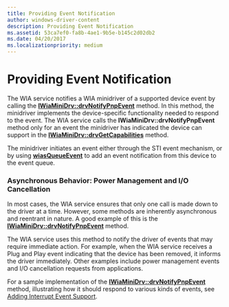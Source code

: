 ```yaml
---
title: Providing Event Notification
author: windows-driver-content
description: Providing Event Notification
ms.assetid: 53ca7ef0-fa8b-4ae1-9b5e-b145c2d02db2
ms.date: 04/20/2017
ms.localizationpriority: medium
---
```


# Providing Event Notification





The WIA service notifies a WIA minidriver of a supported device event by calling the [**IWiaMiniDrv::drvNotifyPnpEvent**](https://msdn.microsoft.com/library/windows/hardware/ff544998) method. In this method, the minidriver implements the device-specific functionality needed to respond to the event. The WIA service calls the **IWiaMiniDrv::drvNotifyPnpEvent** method only for an event the minidriver has indicated the device can support in the [**IWiaMiniDrv::drvGetCapabilities**](https://msdn.microsoft.com/library/windows/hardware/ff543977) method.

The minidriver initiates an event either through the STI event mechanism, or by using [**wiasQueueEvent**](https://msdn.microsoft.com/library/windows/hardware/ff549296) to add an event notification from this device to the event queue.

### Asynchronous Behavior: Power Management and I/O Cancellation

In most cases, the WIA service ensures that only one call is made down to the driver at a time. However, some methods are inherently asynchronous and reentrant in nature. A good example of this is the [**IWiaMiniDrv::drvNotifyPnpEvent**](https://msdn.microsoft.com/library/windows/hardware/ff544998) method.

The WIA service uses this method to notify the driver of events that may require immediate action. For example, when the WIA service receives a Plug and Play event indicating that the device has been removed, it informs the driver immediately. Other examples include power management events and I/O cancellation requests from applications.

For a sample implementation of the [**IWiaMiniDrv::drvNotifyPnpEvent**](https://msdn.microsoft.com/library/windows/hardware/ff544998) method, illustrating how it should respond to various kinds of events, see [Adding Interrupt Event Support](adding-interrupt-event-support.md).

 

 




